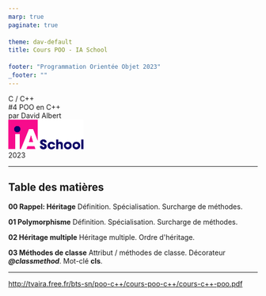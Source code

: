 ```yaml
---
marp: true
paginate: true

theme: dav-default
title: Cours POO - IA School

footer: "Programmation Orientée Objet 2023"
_footer: ""
---
```


<!-- PARTIE 0 : Présentation du cours -->

<!-- _paginate: skip -->
<!-- _class: cover -->

<div class="coverBlockCenter">
<div class="coverModuleName">C / C++</div>
<div class="coverCourseName"><span class="important">#4 </span>POO en C++</div>
<div class="coverAuthor">par <span class="important">David Albert</span></div>
</div>

<img class="coverFooterLeft" style="background-color:#fff" height="60px" src="assets/img/ia-school-logo.svg" />
<div class="coverYear coverFooterRight">2023</div>

<!-- TABLE DES MATIERES -->

---

## Table des matières

<b><span class="important">00 </span> Rappel: Héritage</b>
Définition. Spécialisation. Surcharge de méthodes.

<b><span class="important">01 </span> Polymorphisme</b>
Définition. Spécialisation. Surcharge de méthodes.

<b><span class="important">02 </span> Héritage multiple</b>
Héritage multiple. Ordre d'héritage.

<b><span class="important">03 </span> Méthodes de classe</b>
Attribut / méthodes de classe. Décorateur **_@classmethod_**. Mot-clé **cls**.

---

http://tvaira.free.fr/bts-sn/poo-c++/cours-poo-c++/cours-c++-poo.pdf
